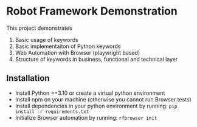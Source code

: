 # Robot Framework Demonstration

This project demonstrates

1. Basic usage of keywords
2. Basic implementaiton of Python keywords
3. Web Automation with Browser (playwright based)
4. Structure of keywords in business, functional and technical layer

## Installation

- Install Python >=3.10 or create a virtual python environment
- Install npm on your machine (otherwise you cannot run Browser tests)
- Install dependencies in your python environment by running: `pip install -r requirements.txt`
- Initialize Browser automation by running: `rfbrowser init`
